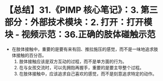 # 【总结】31.《PIMP 核心笔记》：3. 第三部分：外部技术模块：2. 打开：打开模块 - 视频示范：36.正确的肢体碰触示范

-   在肢体接触中，重要的是要有来有回、推拉施压的感觉，而不是一味地追求肢体接触的百分百。
    1.  肢体接触应该是双方互动的过程，而不是单方面的行为。
    2.  在与女孩交流时，可以先拥抱再握手，重要的是要主导整个过程。
    3.  在肢体接触中，应该追求自己喜欢的感觉，而不是刻意追求特定的动作。
